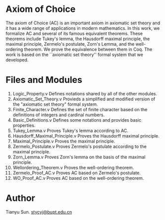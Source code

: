 # Axiom of Choice

The axiom of Choice (AC) is an important axiom in axiomatic set theory and it has a wide range of applications in modern mathematics. In this work, we formalize AC and several of its famous equivalent theorems. These theorems include Tukey's lemma, the Hausdorff maximal principle, the maximal principle, Zermelo's postulate, Zorn's Lemma, and the well-ordering theorem. We prove the equivalence between them in Coq. The work is based on the ``axiomatic set theory'' formal system that we developed.

# Files and Modules

1. Logic_Property.v
  Defines notations shared by all of the other modules.
2. Axiomatic_Set_Theory.v
  Provieds a simplified and modified version of the "axiomatic set theory" formal system.
3. Finite_Character.v
  Defines the set of finite character based on the definitions of integers and cardinal numbers.
4. Basic_Definitions.v
  Defines some notations and provides basic properties.
5. Tukey_Lemma.v
  Proves Tukey's lemma according to AC.
6. Hausdorff_Maximal_Principle.v
  Proves the Hausdorff maximal principle.
7. Maximal_Principle.v
  Proves the maximal principle.
8. Zermelo_Postulate.v
  Proves Zermelo's postulate according to the maximal principle.
9. Zorn_Lemma.v
  Proves Zorn's lemma on the basis of the maximal principle.
10. Wellordering_Theorem.v
  Proves the well-ordering theorem.
11. Zermelo_Proof_AC.v
  Proves AC based on Zermelo's postulate.
12. WO_Proof_AC.v
  Proves AC based on the well-ordering theorem.

# Author

Tianyu Sun. stycyj@bupt.edu.cn
